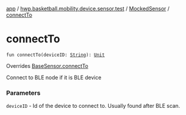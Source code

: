 [app](../../index.md) / [hwp.basketball.mobility.device.sensor.test](../index.md) / [MockedSensor](index.md) / [connectTo](.)

# connectTo

`fun connectTo(deviceID: `[`String`](https://kotlinlang.org/api/latest/jvm/stdlib/kotlin/-string/index.html)`): `[`Unit`](https://kotlinlang.org/api/latest/jvm/stdlib/kotlin/-unit/index.html)

Overrides [BaseSensor.connectTo](../../hwp.basketball.mobility.device.sensor/-base-sensor/connect-to.md)

Connect to BLE node if it is BLE device

### Parameters

`deviceID` - Id of the device to connect to. Usually found after BLE scan.